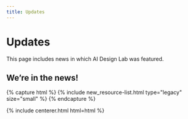 ```yaml
---
title: Updates
---
```


# <i class="fas fa-tools"></i>Updates

This page includes news in which AI Design Lab was featured.  

<!-- section break -->

## We’re in the news!

{% capture html %}
{% include new_resource-list.html type="legacy" size="small" %}
{% endcapture %}

{% include centerer.html html=html %}

